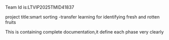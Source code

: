Team Id is:LTVIP2025TMID41837

project title:smart sorting -transfer learning for identifying fresh and rotten fruits

This is containing complete documentation,it define each phase very clearly
